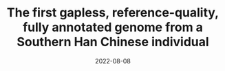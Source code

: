 ---
title: "The first gapless, reference-quality, fully annotated genome from a Southern Han Chinese individual"
collection: publications
permalink: https://doi.org/10.1101/2022.08.08.503226
excerpt: '<small>We used long-read DNA sequencing to assemble the genome of a Southern Han Chinese male. We organized the sequence into chromosomes and filled in gaps using the recently completed CHM13 genome as a guide, yielding a gap-free genome, Han1, containing 3,099,707,698 bases. Using the CHM13 annotation as a reference, we mapped all genes onto the Han1 genome and identified additional gene copies, generating a total of 60,708 genes, of which 20,003 are protein coding. A comprehensive comparison between the genes revealed that 235 protein-coding genes were substantially different between the individuals, with frameshifts or truncations affecting the protein-coding sequence. Most of these were heterozygous variants in which one gene copy was unaffected. This represents the first gene-level comparison between two finished, annotated individual human genomes.</small>'
date: 2022-08-08
venue: '<b>G3: Genes, Genomes, Genetics</b>'
paperurl: 'https://doi.org/10.1101/2022.08.08.503226'
citation: '<br><b style="color:#ad0000">K.H. Chao*</b>, A.V. Zimin, M. Pertea, S.L. Salzberg* (2022). The first gapless, reference-quality, fully annotated genome from a Southern Han Chinese individual, <i><b>G3: Genes, Genomes, Genetics</b></i> (Accepted with minor revision), <a href="https://doi.org/10.1101/2022.08.08.503226">https://doi.org/10.1101/2022.08.08.503226</a>.'
altmetric: "<div class='altmetric-embed' data-badge-type='1' data-doi='10.1101/2022.08.08.503226' style='display:inline;'></div>"
altmetric_inside: "<div data-badge-type='donut' class='altmetric-embed' data-badge-popover='left' data-doi='10.1101/2022.08.08.503226' style='display:inline;'></div>"
SJR: '<a href="https://www.scimagojr.com/journalsearch.php?q=19700182013&amp;tip=sid&amp;exact=no" title="SCImago Journal &amp; Country Rank"><img border="0" src="https://www.scimagojr.com/journal_img.php?id=19700182013" style="width:235px; height: 250px;object-fit: cover;display: inline; margin-top:20px;" alt="SCImago Journal &amp; Country Rank"  /></a>'
license: 
platforms:
superviser_clean:
  - "Steven Salzberg"
research_clean: "Han1"
---